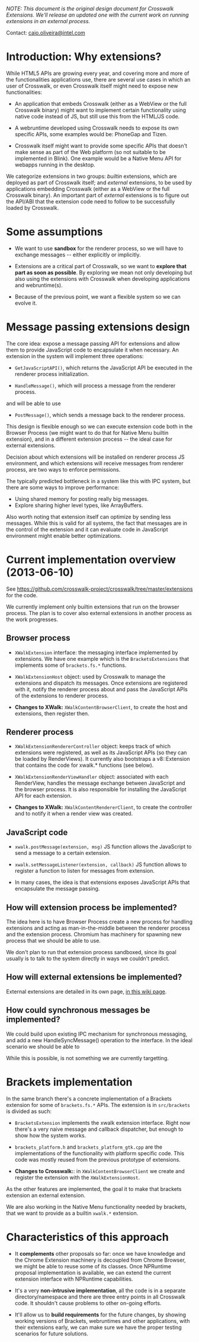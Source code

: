 *NOTE: This document is the original design document for Crosswalk Extensions. We'll release an updated one with the current work on running extensions in an external process.*

Contact: caio.oliveira@intel.com

# Introduction: Why extensions?

While HTML5 APIs are growing every year, and covering more and more of the
functionalities applications use, there are several use cases in which an user
of Crosswalk, or even Crosswalk itself might need to expose new functionalities:

* An application that embeds Crosswalk (either as a WebView or the full Crosswalk
  binary) might want to implement certain functionality using native code
  instead of JS, but still use this from the HTML/JS code.

* A webruntime developed using Crosswalk needs to expose its own specific APIs,
  some examples would be: PhoneGap and Tizen.

* Crosswalk itself might want to provide some specific APIs that doesn't make
  sense as part of the Web platform (so not suitable to be implemented in
  Blink). One example would be a Native Menu API for webapps running in the
  desktop.

We categorize extensions in two groups: _builtin_ extensions, which are
deployed as part of Crosswalk itself; and _external_ extensions, to be used by
applications embedding Crosswalk (either as a WebView or the full Crosswalk
binary). An important part of _external_ extensions is to figure out the
API/ABI that the extension code need to follow to be successfully loaded by
Crosswalk.


# Some assumptions

* We want to use **sandbox** for the renderer process, so we will have to
  exchange messages -- either explicitly or implicitly.

* Extensions are a critical part of Crosswalk, so we want to **explore that part
  as soon as possible**. By exploring we mean not only developing but also
  using the extensions with Crosswalk when developing applications and
  webruntime(s).

* Because of the previous point, we want a flexible system so we can evolve
  it.


# Message passing extensions design

The core idea: expose a message passing API for extensions and allow them to
provide JavaScript code to encapsulate it when necessary. An extension in the
system will implement three operations:

* `GetJavaScriptAPI()`, which returns the JavaScript API be executed in the
  renderer process initialization.

* `HandleMessage()`, which will process a message from the renderer process.

and will be able to use

* `PostMessage()`, which sends a message back to the renderer process.

This design is flexible enough so we can execute extension code both in the
Browser Process (we might want to do that for Native Menu builtin extension),
and in a different extension process -- the ideal case for external
extensions.

Decision about which extensions will be installed on renderer process JS
environment, and which extensions will receive messages from renderer process,
are two ways to enforce permissions.

The typically predicted bottleneck in a system like this with IPC system, but
there are some ways to improve performance:

* Using shared memory for posting really big messages.
* Explore sharing higher level types, like ArrayBuffers.

Also worth noting that extension itself can optimize by sending less
messages. While this is valid for all systems, the fact that messages are in
the control of the extension and it can evaluate code in JavaScript
environment might enable better optimizations.


# Current implementation overview (2013-06-10)

See https://github.com/crosswalk-project/crosswalk/tree/master/extensions for the code.

We currently implement only builtin extensions that run on the browser
process. The plan is to cover also external extensions in another process as
the work progresses.

## Browser process

* ``XWalkExtension`` interface: the messaging interface implemented by
  extensions. We have one example which is the ``BracketsExtensions`` that
  implements some of ``brackets.fs.*`` functions.

* ``XWalkExtensionHost`` object: used by Crosswalk to manage the extensions and
  dispatch its messages. Once extensions are registered with it, notify the
  renderer process about and pass the JavaScript APIs of the extensions to
  renderer process.

* **Changes to XWalk:** ``XWalkContentBrowserClient``, to create the host and
  extensions, then register then.

## Renderer process

* ``XWalkExtensionRendererController`` object: keeps track of which extensions
   were registered, as well as its JavaScript APIs (so they can be loaded by
   RenderViews).  It currently also bootstraps a v8::Extension that contains
   the code for xwalk.* functions (see below).

* ``XWalkExtensionRenderViewHandler`` object: associated with each RenderView,
  handles the message exchange between JavaScript and the browser process. It
  is also responsible for installing the JavaScript API for each extension.

* **Changes to XWalk:** ``XWalkContentRendererClient``, to create the
  controller and to notify it when a render view was created.

## JavaScript code

* ``xwalk.postMessage(extension, msg)`` JS function allows the JavaScript to
  send a message to a certain extension.

* ``xwalk.setMessageListener(extension, callback)`` JS function allows to register
  a function to listen for messages from extension.

* In many cases, the idea is that extensions exposes JavaScript APIs that
  encapsulate the message passing.


## How will extension process be implemented?

The idea here is to have Browser Process create a new process for handling
extensions and acting as man-in-the-middle between the renderer process and
the extension process. Chromium has machinery for spawning new process that
we should be able to use.

We don't plan to run that extension process sandboxed, since its goal usually
is to talk to the system directly in ways we couldn't predict.


## How will external extensions be implemented?

External extensions are detailed in its own page, [in this wiki page](Extensions).


## How could synchronous messages be implemented?

We could build upon existing IPC mechanism for synchronous messaging, and add
a new HandleSyncMessage() operation to the interface. In the ideal scenario we
should be able to

While this is possible, is not something we are currently
targetting.


# Brackets implementation

In the same branch there's a concrete implementation of a Brackets extension
for some of ``brackets.fs.*`` APIs. The extension is in ``src/brackets`` is
divided as such:

* ``BracketsExtension`` implements the xwalk extension interface. Right now
  there's a very naive message and callback dispatcher, but enough to show how
  the system works.

* ``brackets_platform.h`` and ``brackets_platform_gtk.cpp`` are the
  implementations of the functionality with platform specific code. This code
  was mostly reused from the previous prototype of extensions.

* **Changes to Crosswalk:**: in ``XWalkContentBrowserClient`` we create and
  register the extension with the ``XWalkExtensionHost``.

As the other features are implemented, the goal it to make that brackets
extension an external extension.

We are also working in the Native Menu functionality needed by brackets, that
we want to provide as a builtin ``xwalk.*`` extension.


# Characteristics of this approach

* It **complements** other proposals so far: once we have knowledge and the
  Chrome Extension machinery is decoupled from Chrome Browser, we might be
  able to reuse some of its classes. Once NPRuntime proposal implementation is
  available, we can extend the current extension interface with NPRuntime
  capabilities.

* It's a very **non-intrusive implementation**, all the code is in a separate
  directory/namespace and there are three entry points in all Crosswalk code. It
  shouldn't cause problems to other on-going efforts.

* It'll allow us to **build requirements** for the future changes, by showing
  working versions of Brackets, webruntimes and other applications, with their
  extensions early, we can make sure we have the proper testing scenarios for
  future solutions.
